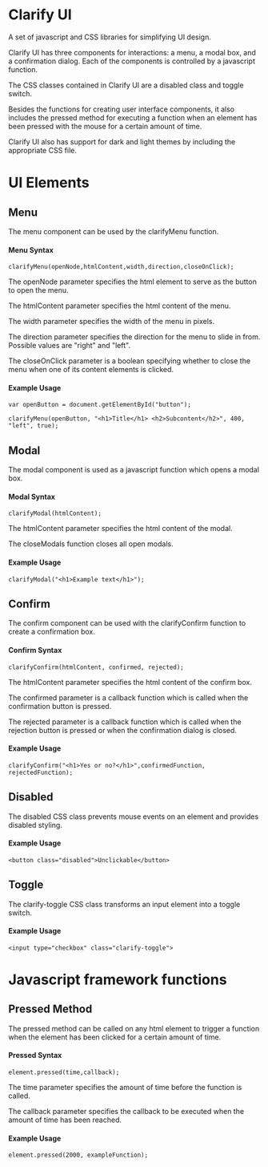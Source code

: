 # Clarify UI #
A set of javascript and CSS libraries for simplifying UI design.

Clarify UI has three components for interactions: a menu, a modal box, and a confirmation dialog. Each of the components is controlled by a javascript function.

The CSS classes contained in Clarify UI are a disabled class and toggle switch.

Besides the functions for creating user interface components, it also includes the pressed method for executing a function when an element has been pressed with the mouse for a certain amount of time.

Clarify UI also has support for dark and light themes by including the appropriate CSS file.


# UI Elements #


## Menu ##

The menu component can be used by the clarifyMenu function.

#### Menu Syntax ####

    clarifyMenu(openNode,htmlContent,width,direction,closeOnClick);
    
The openNode parameter specifies the html element to serve as the button to open the menu.

The htmlContent parameter specifies the html content of the menu.

The width parameter specifies the width of the menu in pixels.

The direction parameter specifies the direction for the menu to slide in from. Possible values are "right" and "left".

The closeOnClick parameter is a boolean specifying whether to close the menu when one of its content elements is clicked.

#### Example Usage ####

    var openButton = document.getElementById("button");
    
    clarifyMenu(openButton, "<h1>Title</h1> <h2>Subcontent</h2>", 400, "left", true);
    
## Modal ##

The modal component is used as a javascript function which opens a modal box.

#### Modal Syntax ####

    clarifyModal(htmlContent);

The htmlContent parameter specifies the html content of the modal.

The closeModals function closes all open modals.

#### Example Usage ####

    clarifyModal("<h1>Example text</h1>");

## Confirm ##

The confirm component can be used with the clarifyConfirm function to create a confirmation box.

#### Confirm Syntax ####

    clarifyConfirm(htmlContent, confirmed, rejected);
    
The htmlContent parameter specifies the html content of the confirm box.

The confirmed parameter is a callback function which is called when the confirmation button is pressed.

The rejected parameter is a callback function which is called when the rejection button is pressed or when the confirmation dialog is closed.

#### Example Usage ####

    clarifyConfirm("<h1>Yes or no?</h1>",confirmedFunction, rejectedFunction);

## Disabled ##

The disabled CSS class prevents mouse events on an element and provides disabled styling.

#### Example Usage ####

    <button class="disabled">Unclickable</button>


## Toggle ##

The clarify-toggle CSS class transforms an input element into a toggle switch.

#### Example Usage ####

    <input type="checkbox" class="clarify-toggle"> 


# Javascript framework functions #


## Pressed Method ##

The pressed method can be called on any html element to trigger a function when the element has been clicked for a certain amount of time.

#### Pressed Syntax ####

    element.pressed(time,callback);
    
The time parameter specifies the amount of time before the function is called.

The callback parameter specifies the callback to be executed when the amount of time has been reached.

#### Example Usage ####

    element.pressed(2000, exampleFunction);
